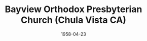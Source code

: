 ---
date: &id001 1958-04-23
end_date: null
location:
  address: 505 East Naples Street
  city: Chula Vista
  state: CA
minister:
- end: 1960-01-01
  name: Jack Peterson
  start: 1958-01-01
  type: Pastor
- end: 1970-01-01
  name: Robert Graham
  start: 1961-01-01
  type: Pastor
- end: 1971-01-01
  name: Eugene Saltzen
  start: 1970-01-01
  type: Pastor
- end: 1973-01-01
  name: John Johnston
  start: 1972-01-01
  type: Pastor
- end: 1977-01-01
  name: Larry Conard
  start: 1973-01-01
  type: Pastor
- end: 1982-01-01
  name: Lewis Ruff
  start: 1977-01-01
  type: Pastor
- end: null
  name: Roger Wagner
  start: 1983-01-01
  type: Pastor
- end: 1986-01-01
  name: Mark Maliepard
  start: 1982-01-01
  type: Associate Pastor
- end: 1985-01-01
  name: Vincent Ortiz
  start: 1984-01-01
  type: Associate Pastor
- end: 1995-01-01
  name: Gregory Bahnsen
  start: 1992-01-01
  type: Associate Pastor
- end: 1993-01-01
  name: Robert Needham
  start: 1992-01-01
  type: Associate Pastor
- end: 2006-01-01
  name: George Scipione
  start: 1992-01-01
  type: Associate Pastor
- end: 1998-01-01
  name: Kenneth Gentry Jr
  start: 1997-01-01
  type: Associate Pastor
ministers:
- Jack Peterson
- Robert Graham
- Eugene Saltzen
- John Johnston
- Larry Conard
- Lewis Ruff
- Roger Wagner
- Mark Maliepard
- Vincent Ortiz
- Gregory Bahnsen
- Robert Needham
- George Scipione
- Kenneth Gentry Jr
name: Bayview Orthodox Presbyterian Church
names:
- end: null
  name: Bayview Orthodox Presbyterian Church
  start: 1958-04-23
origination_date: *id001
raw_data: 'California Chula Vista

  Bayview Orthodox Presbyterian Church (April 23, 1958- )

  505 East Naples Street

  Pastors: Jack Peterson, 1958-60

  Robert Graham, 1961-70

  Eugene Saltzen, 1970-71

  John Johnston, 1972-73

  Larry Conard, 1973-77

  Lewis Ruff, 1977-82

  Roger Wagner, 1983-

  Assoc. Pastors: Mark Maliepard, 1982-86

  Vincent Ortiz, 1984-85

  Gregory Bahnsen, 1992-95

  Robert Needham, 1992-93

  George Scipione, 1992-2006

  Kenneth Gentry Jr, 1997-98

  '
received_from: null
states:
- CA
status:
  active: true
  end_date: null
  reason: null
  received_from: null
  withdrawal_to: null
title: Bayview Orthodox Presbyterian Church (Chula Vista CA)
year_established:
- 1958

---